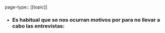 page-type:: [[topic]]
- ### Es habitual que se nos ocurran motivos por para no llevar a cabo las entrevistas:



